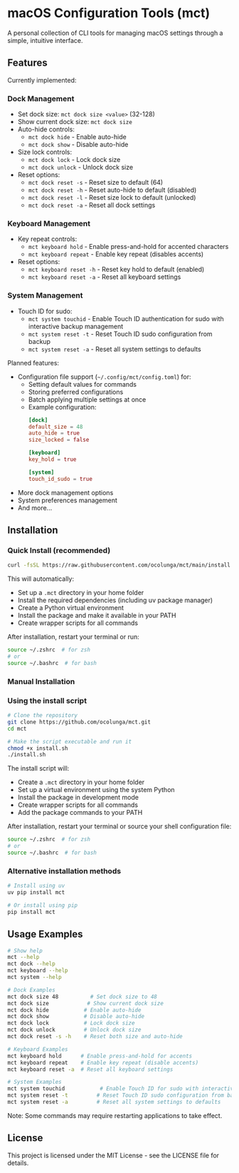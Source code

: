 # macOS Configuration Tools (mct)

A personal collection of CLI tools for managing macOS settings through a simple, intuitive interface.

## Features

Currently implemented:

### Dock Management
- Set dock size: `mct dock size <value>` (32-128)
- Show current dock size: `mct dock size`
- Auto-hide controls:
  - `mct dock hide` - Enable auto-hide
  - `mct dock show` - Disable auto-hide
- Size lock controls:
  - `mct dock lock` - Lock dock size
  - `mct dock unlock` - Unlock dock size
- Reset options:
  - `mct dock reset -s` - Reset size to default (64)
  - `mct dock reset -h` - Reset auto-hide to default (disabled)
  - `mct dock reset -l` - Reset size lock to default (unlocked)
  - `mct dock reset -a` - Reset all dock settings
  
### Keyboard Management
- Key repeat controls:
  - `mct keyboard hold` - Enable press-and-hold for accented characters
  - `mct keyboard repeat` - Enable key repeat (disables accents)
- Reset options:
  - `mct keyboard reset -h` - Reset key hold to default (enabled)
  - `mct keyboard reset -a` - Reset all keyboard settings

### System Management
- Touch ID for sudo:
  - `mct system touchid` - Enable Touch ID authentication for sudo with interactive backup management
  - `mct system reset -t` - Reset Touch ID sudo configuration from backup
  - `mct system reset -a` - Reset all system settings to defaults

Planned features:
- Configuration file support (`~/.config/mct/config.toml`) for:
  - Setting default values for commands
  - Storing preferred configurations
  - Batch applying multiple settings at once
  - Example configuration:
    ```toml
    [dock]
    default_size = 48
    auto_hide = true
    size_locked = false

    [keyboard]
    key_hold = true

    [system]
    touch_id_sudo = true
    ```
- More dock management options
- System preferences management
- And more...

## Installation

### Quick Install (recommended)
```bash
curl -fsSL https://raw.githubusercontent.com/ocolunga/mct/main/install.sh | bash
```

This will automatically:
- Set up a `.mct` directory in your home folder
- Install the required dependencies (including uv package manager)
- Create a Python virtual environment
- Install the package and make it available in your PATH
- Create wrapper scripts for all commands

After installation, restart your terminal or run:
```bash
source ~/.zshrc  # for zsh
# or
source ~/.bashrc  # for bash
```

### Manual Installation

### Using the install script
```bash
# Clone the repository
git clone https://github.com/ocolunga/mct.git
cd mct

# Make the script executable and run it
chmod +x install.sh
./install.sh
```

The install script will:
- Create a `.mct` directory in your home folder
- Set up a virtual environment using the system Python
- Install the package in development mode
- Create wrapper scripts for all commands
- Add the package commands to your PATH

After installation, restart your terminal or source your shell configuration file:
```bash
source ~/.zshrc  # for zsh
# or
source ~/.bashrc  # for bash
```

### Alternative installation methods

```bash
# Install using uv
uv pip install mct

# Or install using pip
pip install mct
```

## Usage Examples

```bash
# Show help
mct --help
mct dock --help
mct keyboard --help
mct system --help

# Dock Examples
mct dock size 48          # Set dock size to 48
mct dock size            # Show current dock size
mct dock hide           # Enable auto-hide
mct dock show           # Disable auto-hide
mct dock lock           # Lock dock size
mct dock unlock         # Unlock dock size
mct dock reset -s -h    # Reset both size and auto-hide

# Keyboard Examples
mct keyboard hold      # Enable press-and-hold for accents
mct keyboard repeat    # Enable key repeat (disable accents)
mct keyboard reset -a  # Reset all keyboard settings

# System Examples
mct system touchid           # Enable Touch ID for sudo with interactive backup
mct system reset -t         # Reset Touch ID sudo configuration from backup
mct system reset -a         # Reset all system settings to defaults
```

Note: Some commands may require restarting applications to take effect.

## License

This project is licensed under the MIT License - see the LICENSE file for details.
